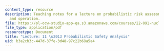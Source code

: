 ```yaml
---
content_type: resource
description: Teaching notes for a lecture on probabilistic risk assessments in design
  and operation.
file: https://ol-ocw-studio-app-qa.s3.amazonaws.com/courses/22-091-nuclear-reactor-safety-spring-2008/b3a2cb3c447d37fe3d4897c22b68a5a4_MIT22_091S08_lec11note.pdf
file_type: application/pdf
resourcetype: Document
title: "Lecture: 11 \u2013 Probabilistic Safety Analysis"
uid: b3a2cb3c-447d-37fe-3d48-97c22b68a5a4
---
```

